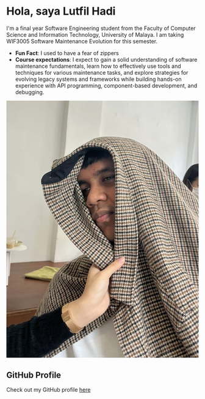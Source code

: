 # Hola, saya Lutfil Hadi

I'm a final year Software Engineering student from the Faculty of Computer Science and Information Technology, University of Malaya. I am taking WIF3005 Software Maintenance Evolution for this semester.

- **Fun Fact**: I used to have a fear of zippers
- **Course expectations**: I expect to gain a solid understanding of software maintenance fundamentals, learn how to effectively use tools and techniques for various maintenance tasks, and explore strategies for evolving legacy systems and frameworks while building hands-on experience with API programming, component-based development, and debugging.

![My Image](image.jpg)

## GitHub Profile

Check out my GitHub profile [here](https://github.com/lhadi18)
